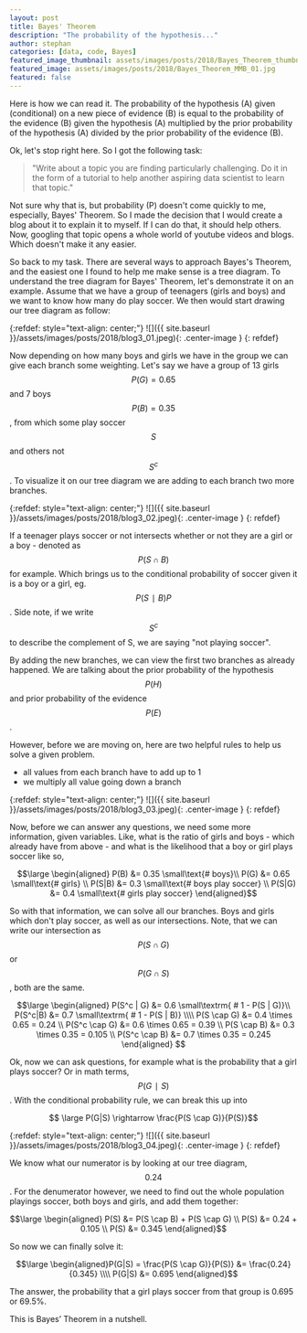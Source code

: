 ```yaml
---
layout: post
title: Bayes' Theorem
description: "The probability of the hypothesis..."
author: stephan
categories: [data, code, Bayes]
featured_image_thumbnail: assets/images/posts/2018/Bayes_Theorem_thumbnail.png
featured_image: assets/images/posts/2018/Bayes_Theorem_MMB_01.jpg
featured: false
---
```



Here is how we can read it. The probability of the hypothesis (A) given (conditional) on a new piece of evidence (B) is equal to the probability of the evidence (B) given the hypothesis (A) multiplied by the prior probability of the hypothesis (A) divided by the prior probability of the evidence (B).

Ok, let's stop right here. So I got the following task:

> "Write about a topic you are finding particularly challenging. Do it in the form of a tutorial to help another aspiring data scientist to learn that topic."

Not sure why that is, but probability (P) doesn't come quickly to me, especially, Bayes' Theorem. So I made the decision that I would create a blog about it to explain it to myself. If I can do that, it should help others. Now, googling that topic opens a whole world of youtube videos and blogs. Which doesn't make it any easier.

So back to my task. There are several ways to approach Bayes's Theorem, and the easiest one I found to help me make sense is a tree diagram. To understand the tree diagram for Bayes' Theorem, let's demonstrate it on an example. Assume that we have a group of teenagers (girls and boys) and we want to know how many do play soccer. We then would start drawing our tree diagram as follow:

{:refdef: style="text-align: center;"}
![]({{ site.baseurl }}/assets/images/posts/2018/blog3_01.jpeg){: .center-image }
{: refdef}

Now depending on how many boys and girls we have in the group we can give each branch some weighting. Let's say we have a group of 13 girls $$P(G)=0.65$$ and 7 boys $$P(B)=0.35$$, from which some play soccer $$S$$ and others not $$S^c$$. To visualize it on our tree diagram we are adding to each branch two more branches.

{:refdef: style="text-align: center;"}
![]({{ site.baseurl }}/assets/images/posts/2018/blog3_02.jpeg){: .center-image }
{: refdef}

If a teenager plays soccer or not intersects whether or not they are a girl or a boy - denoted as $$P(S \cap B)$$ for example. Which brings us to the conditional probability of soccer given it is a boy or a girl, eg. $$P(S∣B)P$$. Side note, if we write $$S^c$$ to describe the complement of S, we are saying "not playing soccer".

By adding the new branches, we can view the first two branches as already happened. We are talking about the prior probability of the hypothesis $$P(H)$$ and prior probability of the evidence $$P(E)$$.

However, before we are moving on, here are two helpful rules to help us solve a given problem.
* all values from each branch have to add up to 1
* we multiply all value going down a branch

{:refdef: style="text-align: center;"}
![]({{ site.baseurl }}/assets/images/posts/2018/blog3_03.jpeg){: .center-image }
{: refdef}

Now, before we can answer any questions, we need some more information, given variables. Like, what is the ratio of girls and boys - which already have from above - and what is the likelihood that a boy or girl plays soccer like so,

$$\large \begin{aligned}    P(B) &= 0.35  \small\text{# boys}\\    P(G) &= 0.65  \small\text{# girls}  \\   P(S|B) &= 0.3  \small\text{# boys play soccer}  \\   P(S|G) &= 0.4   \small\text{# girls play soccer}  \end{aligned}$$

So with that information, we can solve all our branches. Boys and girls which don't play soccer, as well as our intersections. Note, that we can write our intersection as $$P(S \cap G)$$ or $$P(G \cap S)$$, both are the same.

$$\large \begin{aligned}    P(S^c | G) &= 0.6 \small\textrm{    # 1 - P(S | G)}\\    P(S^c|B) &= 0.7 \small\textrm{    # 1 - P(S | B)} \\\\    P(S \cap G) &= 0.4 \times 0.65 = 0.24 \\    P(S^c \cap G) &= 0.6 \times 0.65 = 0.39 \\    P(S \cap B) &= 0.3 \times 0.35 = 0.105 \\    P(S^c \cap B) &= 0.7 \times 0.35 = 0.245   \end{aligned}  $$

Ok, now we can ask questions, for example what is the probability that a girl plays soccer? Or in math terms, $$P(G∣S)$$. With the conditional probability rule, we can break this up into

$$ \large P(G|S) \rightarrow \frac{P(S \cap G)}{P(S)}$$

{:refdef: style="text-align: center;"}
![]({{ site.baseurl }}/assets/images/posts/2018/blog3_04.jpeg){: .center-image }
{: refdef}

We know what our numerator is by looking at our tree diagram, $$0.24$$. For the denumerator however, we need to find out the whole population playings soccer, both boys and girls, and add them together:

$$\large \begin{aligned} P(S) &= P(S \cap B) + P(S \cap G) \\ P(S) &= 0.24 + 0.105 \\ P(S) &= 0.345 \end{aligned}$$

So now we can finally solve it:

$$\large \begin{aligned}P(G|S) = \frac{P(S \cap G)}{P(S)} &= \frac{0.24}{0.345} \\\\ P(G|S) &= 0.695 \end{aligned}$$

The answer, the probability that a girl plays soccer from that group is 0.695 or 69.5%.

This is Bayes’ Theorem in a nutshell.
